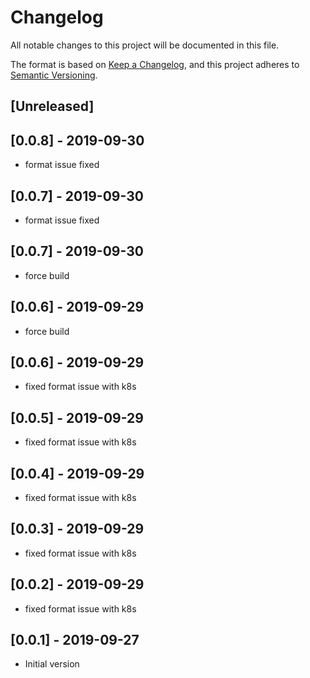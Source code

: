 # Changelog
All notable changes to this project will be documented in this file.

The format is based on [Keep a Changelog](https://keepachangelog.com/en/1.0.0/),
and this project adheres to [Semantic Versioning](https://semver.org/spec/v2.0.0.html).


## [Unreleased]


## [0.0.8] - 2019-09-30

- format issue fixed

## [0.0.7] - 2019-09-30

- format issue fixed


## [0.0.7] - 2019-09-30

- force build

## [0.0.6] - 2019-09-29

- force build

## [0.0.6] - 2019-09-29

- fixed format issue with k8s

## [0.0.5] - 2019-09-29

- fixed format issue with k8s

## [0.0.4] - 2019-09-29

- fixed format issue with k8s

## [0.0.3] - 2019-09-29

- fixed format issue with k8s

## [0.0.2] - 2019-09-29

- fixed format issue with k8s

## [0.0.1] - 2019-09-27

- Initial version
